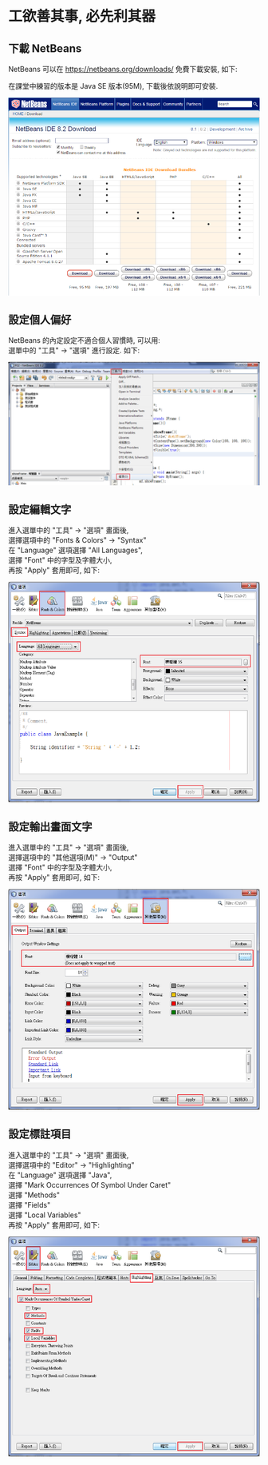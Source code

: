 # 工欲善其事, 必先利其器


## 下載 NetBeans

NetBeans 可以在 https://netbeans.org/downloads/  免費下載安裝, 如下:<p>
在課堂中練習的版本是 Java SE 版本(95M), 下載後依說明即可安裝. <p>

![GitHub Logo](/images/netbeans-01.png)


## 設定個人偏好

NetBeans 的內定設定不適合個人習慣時, 可以用:<br>
選單中的 "工具" -> "選項" 進行設定. 如下: <p>

![GitHub Logo](/images/netbeans-02.png)


## 設定編輯文字

進入選單中的 "工具" -> "選項" 畫面後,<br>
選擇選項中的 "Fonts & Colors" -> "Syntax" <br>
在 "Language" 選項選擇 "All Languages", <br>
選擇 "Font" 中的字型及字體大小, <br>
再按 "Apply" 套用即可, 如下: <p>

![GitHub Logo](/images/netbeans-03.png)


## 設定輸出畫面文字

進入選單中的 "工具" -> "選項" 畫面後,<br>
選擇選項中的 "其他選項(M)" -> "Output" <br>
選擇 "Font" 中的字型及字體大小, <br>
再按 "Apply" 套用即可, 如下: <p>

![GitHub Logo](/images/netbeans-04.png)


## 設定標註項目

進入選單中的 "工具" -> "選項" 畫面後,<br>
選擇選項中的 "Editor" -> "Highlighting" <br>
在 "Language" 選項選擇 "Java", <br>
選擇 "Mark Occurrences Of Symbol Under Caret"<br>
選擇 "Methods"<br>
選擇 "Fields"<br>
選擇 "Local Variables"<br>
再按 "Apply" 套用即可, 如下: <p>

![GitHub Logo](/images/netbeans-05.png)

